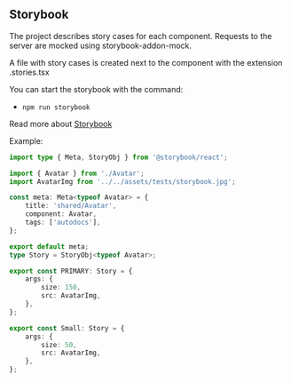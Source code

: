 ## Storybook

The project describes story cases for each component.
Requests to the server are mocked using storybook-addon-mock.

A file with story cases is created next to the component with the extension .stories.tsx

You can start the storybook with the command:
- `npm run storybook`

Read more about [Storybook](/docs/storybook.md)

Example:

```typescript jsx
import type { Meta, StoryObj } from '@storybook/react';

import { Avatar } from './Avatar';
import AvatarImg from '../../assets/tests/storybook.jpg';

const meta: Meta<typeof Avatar> = {
    title: 'shared/Avatar',
    component: Avatar,
    tags: ['autodocs'],
};

export default meta;
type Story = StoryObj<typeof Avatar>;

export const PRIMARY: Story = {
    args: {
        size: 150,
        src: AvatarImg,
    },
};

export const Small: Story = {
    args: {
        size: 50,
        src: AvatarImg,
    },
};
```